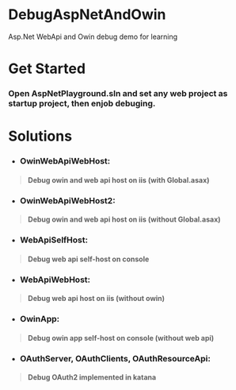# DebugAspNetAndOwin
Asp.Net WebApi and Owin debug demo for learning
# Get Started
### Open AspNetPlayground.sln and set any web project as startup project, then enjob debuging.
# Solutions
- ### OwinWebApiWebHost: 
> #### Debug owin and web api host on iis (with Global.asax)
- ### OwinWebApiWebHost2: 
> #### Debug owin and web api host on iis (without Global.asax)
- ### WebApiSelfHost: 
> #### Debug web api self-host on console
- ### WebApiWebHost: 
> #### Debug web api host on iis (without owin)
- ### OwinApp: 
> #### Debug owin app self-host on console (without web api)
- ### OAuthServer, OAuthClients, OAuthResourceApi: 
> #### Debug OAuth2 implemented in katana
